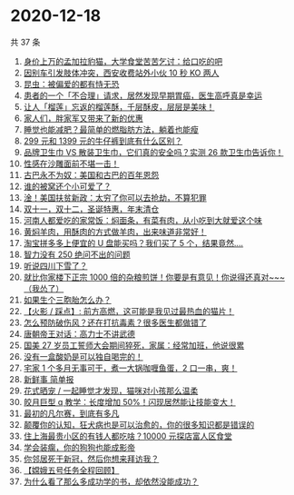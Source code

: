 # 2020-12-18

共 37 条

<!-- BEGIN -->
<!-- 最后更新时间 Fri Dec 18 2020 23:11:14 GMT+0800 (CST) -->

1. [身价上万的孟加拉豹猫，大学食堂苦苦乞讨：给口吃的吧](https://www.zhihu.com/zvideo/1323206781120851968)
2. [因别车引发肢体冲突，西安收费站外小伙 10 秒 KO
   两人](https://www.zhihu.com/zvideo/1322951157300137984)
3. [昆虫：被偏爱的都有恃无恐](https://www.zhihu.com/zvideo/1323258146765365248)
4. [患者的一个「不合理」请求，居然发现早期胃癌，医生高呼真是幸运](https://www.zhihu.com/zvideo/1323198527111847936)
5. [让人「榴莲」忘返的榴莲酥，千层酥皮，层层是美味！](https://www.zhihu.com/zvideo/1323306216076677120)
6. [家人们，胖家军又带来了新的优惠](https://www.zhihu.com/zvideo/1323209242447118336)
7. [睡觉也能减肥？最简单的燃脂肪方法，躺着也能瘦](https://www.zhihu.com/zvideo/1323330361439371264)
8. [299 元和 1399 元的牛仔裤到底有什么区别？](https://www.zhihu.com/zvideo/1323341239685353472)
9. [品牌卫生巾 VS 散装卫生巾，它们真的安全吗？实测 26
   款卫生巾告诉你！](https://www.zhihu.com/zvideo/1323306672476340224)
10. [性感在沙雕面前不堪一击！](https://www.zhihu.com/zvideo/1322911068071714816)
11. [古巴永不为奴：美国和古巴的百年恩怨](https://www.zhihu.com/zvideo/1323316483061878784)
12. [谁的被窝还个小可爱了？](https://www.zhihu.com/zvideo/1322924237867425792)
13. [淦！美国扶贫新政：太穷了你可以去抢劫，不算犯罪](https://www.zhihu.com/zvideo/1323268956925116416)
14. [双十一，双十二，圣诞特惠，年末清仓](https://www.zhihu.com/zvideo/1323209893470060544)
15. [河南人都爱吃的家常饭：焖面条，有菜有肉，从小吃到大就爱这个味](https://www.zhihu.com/zvideo/1322963022961795072)
16. [黄焖羊肉，用酥肉的方式做羊肉，出来味道非常好！](https://www.zhihu.com/zvideo/1322949883544772608)
17. [淘宝拼多多上便宜的 U 盘能买吗？我们买了 5
    个，结果竟然....](https://www.zhihu.com/zvideo/1323283296970002432)
18. [智力没有 250 绝问不出的问题](https://www.zhihu.com/zvideo/1322966070265610240)
19. [听说四川下雪了？](https://www.zhihu.com/zvideo/1322909061277519872)
20. [就比你家楼下正宗 1000
    倍的杂粮煎饼！你要是有意见！你说得还真对~~~（我怂了）](https://www.zhihu.com/zvideo/1320688969579749376)
21. [如果生个三胞胎怎么办？](https://www.zhihu.com/zvideo/1321861281591410688)
22. [【火影 / 踩点】:
    前方高燃，这可能是我见过最热血的猫片！](https://www.zhihu.com/zvideo/1322552617143103488)
23. [怎么预防破伤风？还在打抗毒素？很多医生都做错了](https://www.zhihu.com/zvideo/1322988201317941248)
24. [唐朝帝王对话：高力士不讲武德](https://www.zhihu.com/zvideo/1323212843139469312)
25. [国美 27
    岁员工誓师大会期间猝死，家属：经常加班，他说很累](https://www.zhihu.com/zvideo/1322834562058739712)
26. [没有一盒酸奶是可以独自喝完的！](https://www.zhihu.com/zvideo/1322490366063038464)
27. [宅家 1 个多月无事可干，煮一大锅咖喱鱼蛋，2
    口一串，爽！](https://www.zhihu.com/zvideo/1322859390131642368)
28. [新鲜事 简单报](https://www.zhihu.com/zvideo/1323208063802277888)
29. [花式晒宠 / 一起睡觉才发现，猫咪对小孩那么温柔](https://www.zhihu.com/zvideo/1322990821566341120)
30. [皎月巨型 q 教学：长度增加
    50%！闪现居然能让技能变大！](https://www.zhihu.com/zvideo/1323012025085923328)
31. [最初的凡尔赛，到底有多凡](https://www.zhihu.com/zvideo/1322587678420987904)
32. [颠覆你的认知，狂犬病也是可以治愈的，你的很多知识都是错误的](https://www.zhihu.com/zvideo/1322650297865801728)
33. [住上海最贵小区的有钱人都吃啥？10000
    元探店富人区食堂](https://www.zhihu.com/zvideo/1322595180424863744)
34. [学会装瘸，你的狗狗也能成影帝](https://www.zhihu.com/zvideo/1320867872164577280)
35. [你邻居死于新冠，然后你想来拜访我？](https://www.zhihu.com/zvideo/1322613239528878080)
36. [【嫦娥五号任务全程回顾】](https://www.zhihu.com/zvideo/1322796016638959616)
37. [为什么看了那么多成功学的书，却依然没能成功？](https://www.zhihu.com/zvideo/1322614666288504832)

<!-- END -->
